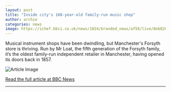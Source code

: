 ```yaml
---
layout: post
title: "Inside city's 168-year-old family-run music shop"
author: archie
categories: news
image: https://ichef.bbci.co.uk/news/1024/branded_news/af58/live/8eb828d0-a69f-11f0-a409-e197032d359e.jpg
---
```

Musical instrument shops have been dwindling, but Manchester's Forsyth store is thriving. Run by Mr Loat, the fifth generation of the Forsyth family, it’s the oldest family-run independent retailer in Manchester, having opened its doors back in 1857.

![Article Image](https://ichef.bbci.co.uk/news/1024/branded_news/af58/live/8eb828d0-a69f-11f0-a409-e197032d359e.jpg)

[Read the full article at BBC News](https://www.bbc.com/news/articles/cd9y9lx4pw0o?at_medium=RSS&at_campaign=rss)

---
